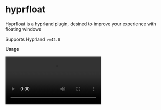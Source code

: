 # hyprfloat

Hyprfloat is a hyprland plugin, desined to improve your experience with floating windows 

Supports Hyprland `>=42.0`

**Usage**

![plot](.assets/demo.mp4) 